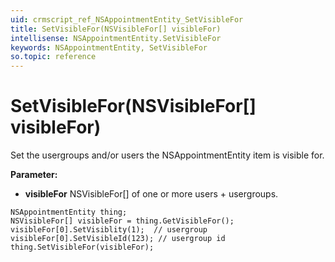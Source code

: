 ```yaml
---
uid: crmscript_ref_NSAppointmentEntity_SetVisibleFor
title: SetVisibleFor(NSVisibleFor[] visibleFor)
intellisense: NSAppointmentEntity.SetVisibleFor
keywords: NSAppointmentEntity, SetVisibleFor
so.topic: reference
---
```


# SetVisibleFor(NSVisibleFor[] visibleFor)

Set the usergroups and/or users the NSAppointmentEntity item is visible for.

**Parameter:** 
 - **visibleFor** NSVisibleFor[] of one or more users + usergroups.

```crmscript
NSAppointmentEntity thing;
NSVisibleFor[] visibleFor = thing.GetVisibleFor();
visibleFor[0].SetVisiblity(1);  // usergroup
visibleFor[0].SetVisibleId(123); // usergroup id
thing.SetVisibleFor(visibleFor);
```

